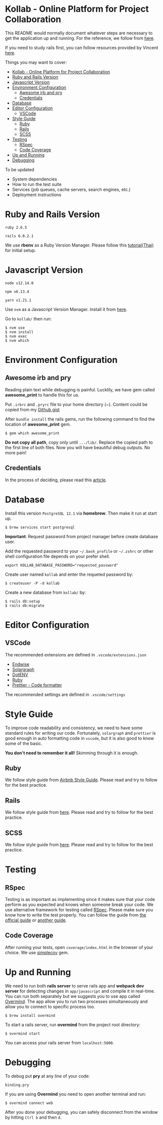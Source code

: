 # Kollab - Online Platform for Project Collaboration

This README would normally document whatever steps are necessary to get the
application up and running. For the reference, we follow from [here](https://dev.to/vvo/a-rails-6-setup-guide-for-2019-and-2020-hf5).

If you need to study rails first, you can follow resources provided by Vincent [here](https://dev.to/vvo/modern-resources-for-learning-rails-6-and-ruby-2cbe).

Things you may want to cover:

- [Kollab - Online Platform for Project Collaboration](#kollab---online-platform-for-project-collaboration)
- [Ruby and Rails Version](#ruby-and-rails-version)
- [Javascript Version](#javascript-version)
- [Environment Configuration](#environment-configuration)
  - [Awesome irb and pry](#awesome-irb-and-pry)
  - [Credentials](#credentials)
- [Database](#database)
- [Editor Configuration](#editor-configuration)
  - [VSCode](#vscode)
- [Style Guide](#style-guide)
  - [Ruby](#ruby)
  - [Rails](#rails)
  - [SCSS](#scss)
- [Testing](#testing)
  - [RSpec](#rspec)
  - [Code Coverage](#code-coverage)
- [Up and Running](#up-and-running)
- [Debugging](#debugging)

To be updated

- System dependencies
- How to run the test suite
- Services (job queues, cache servers, search engines, etc.)
- Deployment instructions

# Ruby and Rails Version

`ruby 2.6.5`

`rails 6.0.2.1`

We use **rbenv** as a Ruby Version Manager. Please follow this [tutorial(Thai)](https://blog.datawow.io/%E0%B9%80%E0%B8%82%E0%B8%B5%E0%B8%A2%E0%B8%99%E0%B9%80%E0%B8%A7%E0%B9%87%E0%B8%9A%E0%B8%87%E0%B9%88%E0%B8%B2%E0%B8%A2%E0%B9%86%E0%B8%88%E0%B8%B2%E0%B8%81%E0%B8%A8%E0%B8%B9%E0%B8%99%E0%B8%A2%E0%B9%8C%E0%B8%94%E0%B9%89%E0%B8%A7%E0%B8%A2-ruby-on-rails-part-i-840749ecc4e8) for initial setup.

# Javascript Version

`node v12.14.0`

`npm v6.13.4`

`yarn v1.21.1`

Use `nvm` as a Javascript Version Manager. Install it from [here](https://github.com/nvm-sh/nvm#install--update-script).

Go to `kollab/` then run:

```
$ nvm use
$ nvm install
$ nvm exec
$ nvm which
```

# Environment Configuration

## Awesome irb and pry

Reading plain text while debugging is painful. Lucklily, we have gem called **awesome_print** to handle this for us.

Put `.irbrc` and `.pryrc` file to your home directory (~). Content could be copied from my [Github gist](https://gist.github.com/FFEVER/ae20275f858dcc238e39d8d4d7306690)

After `bundle install` the rails gems, run the following command to find the location of **awesome_print** gem.

```
$ gem which awesome_print
```

**Do not copy all path**, copy only until `.../lib/`. Replace the copied path to the first line of both files. Now you will have beautiful debug outputs. No more pain!

## Credentials

In the process of deciding, please read this [article](https://dev.to/vvo/secrets-environment-variables-config-files-the-ruby-on-rails-case-433f).

# Database

Install this version `PostgreSQL 12.1` via **homebrew**. Then make it run at start up.

```
$ brew services start postgresql
```

**Important**: Request password from project manager before create database user.

Add the requested password to your `~/.bash_profile` or `~/.zshrc` or other shell configuration file depends on your prefer shell.

```
export KOLLAB_DATABASE_PASSWORD="requested_password"
```

Create user named `kollab` and enter the requeted password by:

```
$ createuser -P -d kollab
```

Create a new database from `kollab/` by:

```
$ rails db:setup
$ rails db:migrate
```

# Editor Configuration

## VSCode

The recommended extensions are defined in `.vscode/extensions.json`

- [Endwise](https://marketplace.visualstudio.com/items?itemName=kaiwood.endwise)
- [Solargraph](https://marketplace.visualstudio.com/items?itemName=castwide.solargraph)
- [DotENV](https://marketplace.visualstudio.com/items?itemName=mikestead.dotenv)
- [Ruby](https://marketplace.visualstudio.com/items?itemName=rebornix.Ruby)
- [Prettier - Code formatter](https://marketplace.visualstudio.com/items?itemName=esbenp.prettier-vscode)

The recommended settings are defined in `.vscode/settings`

# Style Guide

To improve code readability and consistency, we need to have some standard rules for writing our code. Fortunately, `solargraph` and `prettier` is good enough in auto formatting code in `vscode`, but it is also good to know some of the basic.

**You don't need to remember it all!** Skimming through it is enough.

## Ruby

We follow style guide from [Airbnb Style Guide](https://github.com/airbnb/ruby). Please read and try to follow for the best practice.

## Rails

We follow style guide from [here](https://rails.rubystyle.guide/#introduction). Please read and try to follow for the best practice.

## SCSS

We follow style guide from [here](https://sass-guidelin.es/#syntax--formatting). Please read and try to follow for the best practice.

# Testing

## RSpec

Testing is as important as implementing since it makes sure that your code perform as you expected and knows when someone break your code. We use alternative framework for testing called [RSpec](https://github.com/rspec/rspec-rails). Please make sure you know how to write the test properly. You can follow the guide from [the official guide](https://relishapp.com/rspec/rspec-rails/v/3-9/docs/gettingstarted) or [another guide](https://www.codewithjason.com/rails-testing-hello-world-using-rspec-capybara/).

## Code Coverage

After running your tests, open `coverage/index.html` in the browser of your choice. We use [simplecov](https://github.com/colszowka/simplecov) gem.

# Up and Running

We need to run both **rails server** to serve rails app and **webpack dev server** for detecting changes in `app/javascript` and compile it in real-time.
You can run both separately but we suggests you to use app called [Overmind](https://github.com/DarthSim/overmind). The app allow you to run two processes simultaneously and allow you to connect to specific process too.

```
$ brew install overmind
```

To start a rails server, run **overmind** from the project root directory:

```
$ overmind start
```

You can access your rails server from `localhost:5000`.



# Debugging
To debug put **pry** at any line of your code:
```
binding.pry
```
If you are using **Overmind** you need to open another terminal and run:
```
$ overmind connect web
```
After you done your debugging, you can safely disconnect from the window by hitting `Ctrl b` and then `d`.

